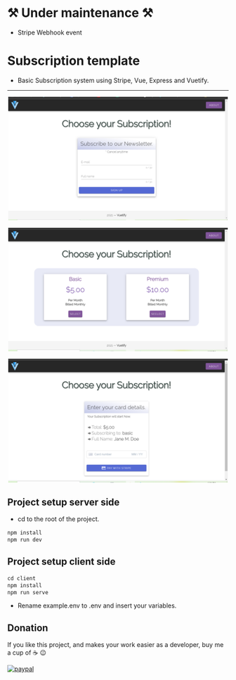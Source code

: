 # :hammer_and_pick: Under maintenance :hammer_and_pick:
- Stripe Webhook event

# Subscription template

- Basic Subscription system using Stripe, Vue, Express and Vuetify.

---
<p align="center">
  <img src="screenshots\subs(5).png" width="500" alt="screenshot">
</p>
<p align="center">
  <img src="screenshots\subs(6).png" width="500" alt="screenshot">
</p>
<p align="center">
  <img src="screenshots\subs(7).png" width="500" alt="screenshot">
</p>

## Project setup server side

- cd to the root of the project.

```
npm install
npm run dev
```

## Project setup client side
```
cd client
npm install
npm run serve
```
- Rename example.env to .env and insert your variables.

## Donation
If you like this project, and makes your work easier as a developer, buy me a cup of :coffee: :wink:

[![paypal](https://www.paypalobjects.com/en_US/i/btn/btn_donateCC_LG.gif)](https://www.paypal.com/donate?business=263QJ8D5YHR8E&no_recurring=0&item_name=I+believe+in+open+source%2C+but+a+little+donation+will+be+appreciated.+Thanks%21&currency_code=USD)
